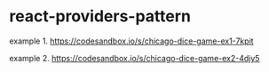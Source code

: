 # react-providers-pattern

example 1. https://codesandbox.io/s/chicago-dice-game-ex1-7kpit

example 2. https://codesandbox.io/s/chicago-dice-game-ex2-4djy5
